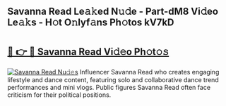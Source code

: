## Savanna Read Le𝚊𝚔ed N𝚞𝚍e - Part-dM8 Vi𝚍eo Le𝚊𝚔s - H𝚘t O𝚗lyf𝚊ns Ph𝚘tos kV7kD

# <h2><a href="http://hf1unai.feru.top/?c=Savanna+Read">🔗 👉 🔴 Savanna Read Vi𝚍𝚎o Ph𝚘t𝚘𝚜</a></h2>

[![Savanna Read Nu𝚍𝚎s](https://i.imgur.com/0TWrTi3.gif)](http://hf1unai.feru.top/?c=Savanna+Read)
Influencer Savanna Read who creates engaging lifestyle and dance content, featuring solo and collaborative dance trend performances and mini vlogs. Public figures Savanna Read often face criticism for their political positions. 
